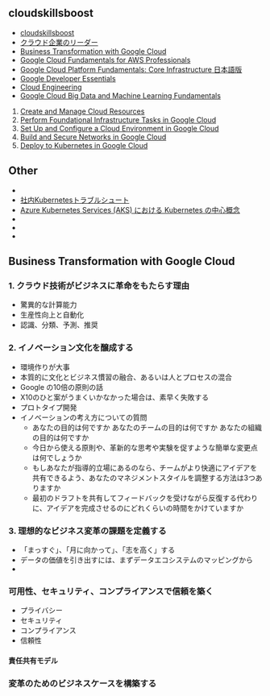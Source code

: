 ## cloudskillsboost
* [cloudskillsboost](https://www.cloudskillsboost.google/course_templates/266)
* [クラウド企業のリーダー](https://cloud.google.com/training/business)
* [Business Transformation with Google Cloud](https://www.cloudskillsboost.google/course_templates/62)
* [Google Cloud Fundamentals for AWS Professionals](https://www.cloudskillsboost.google/course_templates/38?utm_source=gcp_training&utm_medium=website&utm_campaign=cgc)
* [Google Cloud Platform Fundamentals: Core Infrastructure 日本語版](https://www.cloudskillsboost.google/course_templates/60)
* [Google Developer Essentials](https://www.cloudskillsboost.google/quests/86?catalog_rank=%7B%22rank%22%3A24%2C%22num_filters%22%3A5%2C%22has_search%22%3Afalse%7D)
* [Cloud Engineering](https://www.cloudskillsboost.google/quests/66?catalog_rank=%7B%22rank%22%3A8%2C%22num_filters%22%3A5%2C%22has_search%22%3Afalse%7D)
* [Google Cloud Big Data and Machine Learning Fundamentals](https://www.cloudskillsboost.google/course_templates/3)
1. [Create and Manage Cloud Resources](https://www.qwiklabs.com/quests/120?locale=ja) 
2. [Perform Foundational Infrastructure Tasks in Google Cloud](https://www.qwiklabs.com/quests/118?locale=ja)
3. [Set Up and Configure a Cloud Environment in Google Cloud](https://www.qwiklabs.com/quests/119?locale=ja)
4. [Build and Secure Networks in Google Cloud](https://www.qwiklabs.com/quests/128?locale=ja)
5. [Deploy to Kubernetes in Google Cloud](https://www.qwiklabs.com/quests/116?locale=ja)


## Other
* [](https://developers.google.com/products)
* [社内Kubernetesトラブルシュート](https://weseek.co.jp/tech/282/)
* [Azure Kubernetes Services (AKS) における Kubernetes の中心概念](https://docs.microsoft.com/ja-jp/azure/aks/concepts-clusters-workloads?ocid=eml_pg201266_gdc_comm_az&mkt_tok=MTU3LUdRRS0zODIAAAGEudmHhiLYlgs9FHNvqEmibizAhIsv0zK2sfGx9OZeNBZ3Rn-y2fwa4WkYecCDFOj0p5SVjKKSq_gChofv0n6Nv__QehJThaNe7F1MSsWjK_Z0RhC1m6zKoGw)
* [](https://cloudonair.withgoogle.com/events/try-together-0602?mkt_tok=ODA4LUdKVy0zMTQAAAGEu4k1vd5l4WFLgWAEL9JQ1wAD_qxqzCfLI7Y7aybfdsIRUKQS6dwvMG53E7TKWNWWDHjangyqssx9cEQN--DHMvGorIV49DQrooKySioZIK0KvgS02w)
* [](https://future-architect.github.io/articles/20200202/)
* []()


## Business Transformation with Google Cloud
### 1. クラウド技術がビジネスに革命をもたらす理由
* 驚異的な計算能力
* 生産性向上と自動化 
* 認識、分類、予測、推奨 
### 2. イノベーション文化を醸成する
* 環境作りが大事
* 本質的に文化とビジネス慣習の融合、あるいは人とプロセスの混合
* Google の10倍の原則の話
* X10のひと案がうまくいかなかった場合は、素早く失敗する
* プロトタイプ開発
* イノベーションの考え方についての質問
    + あなたの目的は何ですか あなたのチームの目的は何ですか あなたの組織の目的は何ですか
    + 今日から使える原則や、革新的な思考や実験を促すような簡単な変更点は何でしょうか
    + もしあなたが指導的立場にあるのなら、チームがより快適にアイデアを共有できるよう、あなたのマネジメントスタイルを調整する方法は3つありますか
    + 最初のドラフトを共有してフィードバックを受けながら反復する代わりに、アイデアを完成させるのにどれくらいの時間をかけていますか
### 3. 理想的なビジネス変革の課題を定義する
* 「まっすぐ」、「月に向かって」、「志を高く」する
* データの価値を引き出すには、まずデータエコシステムのマッピングから
* 
### 可用性、セキュリティ、コンプライアンスで信頼を築く
* プライバシー
* セキュリティ
* コンプライアンス
* 信頼性
#### 責任共有モデル
### 変革のためのビジネスケースを構築する
